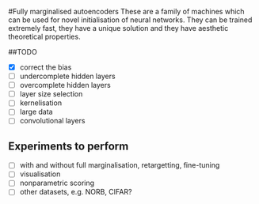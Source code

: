 #Fully marginalised autoencoders
These are a family of machines which can be used for novel initialisation of neural networks. They can be trained extremely fast, they have a unique solution and they have aesthetic theoretical properties.

##TODO
- [x] correct the bias
- [ ] undercomplete hidden layers 
- [ ] overcomplete hidden layers 
- [ ] layer size selection
- [ ] kernelisation
- [ ] large data
- [ ] convolutional layers

## Experiments to perform
- [ ] with and without full marginalisation, retargetting, fine-tuning
- [ ] visualisation
- [ ] nonparametric scoring
- [ ] other datasets, e.g. NORB, CIFAR?
